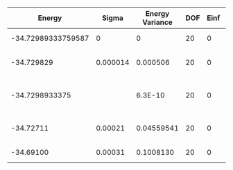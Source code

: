 | Energy             | Sigma    | Energy Variance | DOF | Einf | Method                                | Reference |
|--------------------|----------|-----------------|-----|------|---------------------------------------|-----------|
| -34.72989333759587 | 0        | 0               | 20  | 0    | Exact diagonalization                 | [code](https://github.com/varbench/methods/blob/main/scripts/Heisenberg/chain_20_O/ed_netket.sh) |
| -34.729829         | 0.000014 | 0.000506        | 20  | 0    | RNN                                   | TODO: own code (RNN) |
| -34.7298933375     |          | 6.3E-10         | 20  | 0    | DMRG (max truncation error ~ 1.0E-12) | TODO: ask Max |
| -34.72711          | 0.00021  | 0.04559541      | 20  | 0    | RBM (alpha = 1)                       | TODO: own code (RBM) |
| -34.69100          | 0.00031  | 0.1008130       | 20  | 0    | Jastrow baseline                      | [code](https://github.com/varbench/methods/blob/main/scripts/Heisenberg/chain_20_O/vmc_jastrow.sh) |
